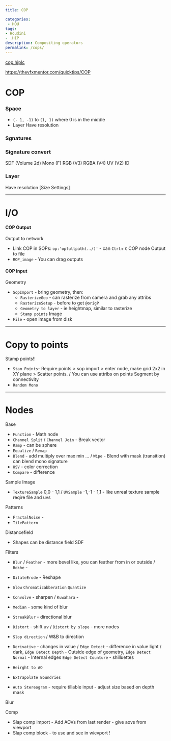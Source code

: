 ```yaml
---
title: COP

categories:
 - HOU
tags:
- Houdini
- .HIP
description: Compositing operators
permalink: /cops/
---
```


 [cop.hiplc](https://github.com/shalivan/shalivan.github.io/tree/master/src/hip/COP.hiplc)


https://thevfxmentor.com/quicktips/COP


# COP
### Space
-  `(- 1, -1)` to `(1, 1)` where 0 is in the middle 
- Layer  Have resolution 

### Sgnatures 
### Signature convert 
SDF (Volume 2d)
Mono (F)
RGB (V3) 
RGBA (V4)
UV  (V2)
ID 

### Layer 
Have resolution 
[Size Settings]

---
# I/O
#### COP Output
Output to network
- Link COP in SOPs: `op:'opfullpath(../)'`   - can `Ctrl`+ `C` COP node
Output to file
- `ROP_image` - You can drag outputs  

#### COP Input 
Geometry
- `SopImport`  - bring geometry, then: 
	-  `RasterizeGeo` - can rasterize from camera and grab any attribs 
	- `RasterizeSetup` - before to get `@origP` 
	- `Geometry to layer` - ie heightmap, similar to rasterize 
	- `Stamp points`
Image 
- `File` - open image from disk

---
# Copy to points 

Stamp points!!
- `Stam Points`- Require points > sop import > enter node, make grid 2x2 in XY plane > Scatter points. / You can use attribs on points 
Segment by connectivity
- `Random Mono`

---
# Nodes 

Base
- `Function` - Math node 
- `Channel Split` / `Channel Join` - Break vector
- `Ramp` -  can be sphere 
- `Equalize` / `Remap` 
-  `Blend` - add multiply over max min ...  / `Wipe` -  Blend with mask (transition) can blend mono  signature
- `HSV` - color correction
- `Compare` - difference 

Sample Image
- `TextureSample`  0,0 - 1,1 / `UVSample` -1,-1 - 1,1 - like unreal texture sample reqire file and uvs

Patterns 
- `FractalNoise` - 
- `TilePattern` 

Distancefield
- Shapes can be distance field SDF

Filters 
- `Blur` / `Feather` - more bevel like, you can feather from in or outside / `Bokhe` - 
- `DilateErode` - Reshape 
- `Glow` `Chromaticabberation` `Quantize` 
- `Convolve` - sharpen  / `Kuwahara` - 


- `Median` - some kind of blur 
- `StreakBlur` - directional blur
- `Distort` - shift uv  / `Distort by slope` - more nodes 
- `Slop direction` / W&B to direction
- `Derivative` - changes in value / `Edge Detect` - difference in value light / dark, `Edge Detect Depth` - Outside edge of geometry,   `Edge Detect Normal` - Internal edges `Edge Detect Counture` - shilluettes 
- `Heirght to AO`
- `Extrapolate Boundries`
- `Auto Stereogram` - require tillable input - adjust size based on depth mask 

Blur


Comp
- Slap comp import - Add AOVs from last render - give aovs from viewport 
- Slap comp block  - to use and see in wievport ! 



